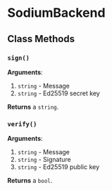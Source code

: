 # SodiumBackend

## Class Methods

### `sign()`

**Arguments**:

1. `string` - Message
2. `string` - Ed25519 secret key

**Returns** a `string`.

### `verify()`

**Arguments**:

1. `string` - Message
2. `string` - Signature
3. `string` - Ed25519 public key

**Returns** a `bool`.
